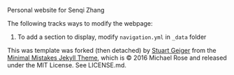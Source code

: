 Personal website for Senqi Zhang

The following tracks ways to modify the webpage:

1.  To add a section to display, modify `navigation.yml` in `_data` folder

This was template was forked (then detached) by [Stuart Geiger](https://github.com/staeiou) from the [Minimal Mistakes Jekyll Theme](https://mmistakes.github.io/minimal-mistakes/), which is © 2016 Michael Rose and released under the MIT License. See LICENSE.md.
